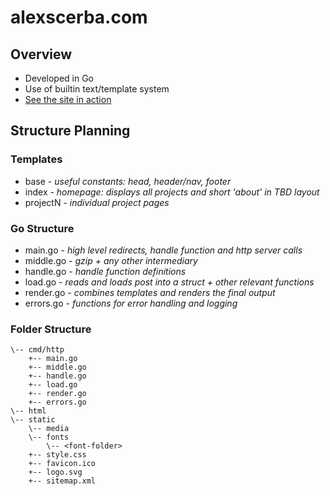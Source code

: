 # alexscerba.com

## Overview

* Developed in Go
* Use of builtin text/template system
* [See the site in action](https://alexscerba.com/)

## Structure Planning

### Templates
* base - _useful constants: head, header/nav, footer_
* index - _homepage: displays all projects and short 'about' in TBD layout_
* projectN - _individual project pages_

### Go Structure
* main.go - _high level redirects, handle function and http server calls_
* middle.go - _gzip + any other intermediary_
* handle.go - _handle function definitions_
* load.go - _reads and loads post into a struct + other relevant functions_
* render.go - _combines templates and renders the final output_
* errors.go - _functions for error handling and logging_

### Folder Structure
```
\-- cmd/http
    +-- main.go
    +-- middle.go
    +-- handle.go
    +-- load.go
    +-- render.go
    +-- errors.go
\-- html
\-- static
    \-- media
    \-- fonts
        \-- <font-folder>
    +-- style.css
    +-- favicon.ico
    +-- logo.svg
    +-- sitemap.xml
```